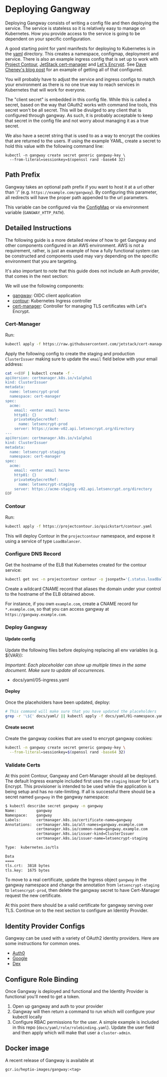 # Deploying Gangway

Deploying Gangway consists of writing a config file and then deploying the service.
The service is stateless so it is relatively easy to manage on Kubernetes.
How you provide access to the service is going to be dependent on your specific configuration.

A good starting point for yaml manifests for deploying to Kubernetes is in the [yaml](./yaml) directory.
This creates a namespace, configmap, deployment and service.
There is also an example ingress config that is set up to work with [Project Contour](https://github.com/projectcontour/contour), [JetStack cert-manager](https://github.com/jetstack/cert-manager) and [Let's Encrypt](https://letsencrypt.org/).
See [Dave Cheney's blog post](https://blog.heptio.com/how-to-deploy-web-applications-on-kubernetes-with-heptio-contour-and-lets-encrypt-d58efbad9f56) for an example of getting all of that configured.

You will probably have to adjust the service and ingress configs to match your environment as there is no one true way to reach services in Kubernetes that will work for everyone.

The "client secret" is embedded in this config file.
While this is called a secret, based on the way that OAuth2 works with command line tools, this secret won't be all secret.
This will be divulged to any client that is configured through gangway.
As such, it is probably acceptable to keep that secret in the config file and not worry about managing it as a true secret.

We also have a secret string that is used to as a way to encrypt the cookies that are returned to the users.
If using the example YAML, create a secret to hold this value with the following command line:

```
kubectl -n gangway create secret generic gangway-key \
  --from-literal=sessionkey=$(openssl rand -base64 32)
```

## Path Prefix

Gangway takes an optional path prefix if you want to host it at a url other than '/' (e.g. `https://example.com/gangway`).
By configuring this parameter, all redirects will have the proper path appended to the url parameters.

This variable can be configured via the [ConfigMap](https://github.com/heptiolabs/gangway/blob/master/docs/yaml/02-config.yaml#L81) or via environment variable (`GANGWAY_HTTP_PATH`).

## Detailed Instructions

The following guide is a more detailed review of how to get Gangway and other components configured in an AWS environment.
AWS is not a requirement, rather, is just an example of how a fully functional system can be constructed and components used may vary depending on the specific environment that you are targeting.

It's also important to note that this guide does not include an Auth provider, that comes in the next section:

We will use the following components:

- [gangway](https://github.com/heptiolabs/gangway): OIDC client application
- [contour](https://github.com/projectcontour/contour): Kubernetes Ingress controller
- [cert-manager](https://github.com/jetstack/cert-manager): Controller for managing TLS certificates with Let's Encrypt.

### Cert-Manager

Run:

```sh
kubectl apply -f https://raw.githubusercontent.com/jetstack/cert-manager/v0.4.1/contrib/manifests/cert-manager/with-rbac.yaml
```

Apply the following config to create the staging and production `ClusterIssuer` making sure to update the `email` field below with your email address:

```sh
cat <<EOF | kubectl create -f -
apiVersion: certmanager.k8s.io/v1alpha1
kind: ClusterIssuer
metadata:
  name: letsencrypt-prod
  namespace: cert-manager
spec:
  acme:
    email: <enter email here>
    http01: {}
    privateKeySecretRef:
      name: letsencrypt-prod
    server: https://acme-v02.api.letsencrypt.org/directory
---
apiVersion: certmanager.k8s.io/v1alpha1
kind: ClusterIssuer
metadata:
  name: letsencrypt-staging
  namespace: cert-manager
spec:
  acme:
    email: <enter email here>
    http01: {}
    privateKeySecretRef:
      name: letsencrypt-staging
    server: https://acme-staging-v02.api.letsencrypt.org/directory
EOF
```

### Contour

Run:

```sh
kubectl apply -f https://projectcontour.io/quickstart/contour.yaml
```

This will deploy Contour in the `projectcontour` namespace, and expose it using a service of type `LoadBalancer`.

### Configure DNS Record

Get the hostname of the ELB that Kubernetes created for the contour service:

```sh
kubectl get svc -n projectcontour contour -o jsonpath='{.status.loadBalancer.ingress[0].hostname}'
```

Create a wildcard CNAME record that aliases the domain under your control to the hostname of the ELB obtained above.

For instance, if you own `example.com`, create a CNAME record for `*.example.com`, so that you can access gangway at `https://gangway.example.com`.

### Deploy Gangway

#### Update config

Update the following files before deploying replacing all env variables (e.g. ${VAR}):

*Important: Each placeholder can show up multiple times in the same document. Make sure to update all occurrences.*

- docs/yaml/05-ingress.yaml

#### Deploy

Once the placeholders have been updated, deploy:

```sh
# This command will make sure that you have updated the placeholders
grep -r '\${' docs/yaml/ || kubectl apply -f docs/yaml/01-namespace.yaml -f 03-deployment.yaml -f 04-service.yaml -f 05-ingress.yaml
```

#### Create secret

Create the gangway cookies that are used to encrypt gangway cookies:

```sh
kubectl -n gangway create secret generic gangway-key \
  --from-literal=sessionkey=$(openssl rand -base64 32)
```

### Validate Certs

At this point Contour, Gangway and Cert-Manager should all be deployed.
The default Ingress example included first uses the `staging` issuer for Let's Encrypt.
This provisioner is intended to be used while the application is being setup and has no rate-limiting.
If all is successful there should be a secret named `gangway` in the gangway namespace:

```sh
$ kubectl describe secret gangway -n gangway
Name:         gangway
Namespace:    gangway
Labels:       certmanager.k8s.io/certificate-name=gangway
Annotations:  certmanager.k8s.io/alt-names=gangway.example.com
              certmanager.k8s.io/common-name=gangway.example.com
              certmanager.k8s.io/issuer-kind=ClusterIssuer
              certmanager.k8s.io/issuer-name=letsencrypt-staging

Type:  kubernetes.io/tls

Data
====
tls.crt:  3818 bytes
tls.key:  1675 bytes
```

To move to a real certificate, update the Ingress object `gangway` in the gangway namespace and change the annotation from `letsencrypt-staging` to `letsencrypt-prod`, then delete the gangway secret to have Cert-Manager request the new certificate.

At this point there should be a valid certificate for gangway serving over TLS.
Continue on to the next section to configure an Identity Provider.

## Identity Provider Configs

Gangway can be used with a variety of OAuth2 identity providers.
Here are some instructions for common ones.

* [Auth0](auth0.md)
* [Google](google.md)
* [Dex](dex.md)

## Configure Role Binding

Once Gangway is deployed and functional and the Identity Provider is functional you'll need to get a token.

1. Open up gangway and auth to your provider
2. Gangway will then return a command to run which will configure your kubectl locally
3. Configure RBAC permissions for the user. A simple example is included in this repo (`docs/yaml/role/rolebinding.yaml`). Update the user field and then apply which will make that user a `cluster-admin`.

## Docker image

A recent release of Gangway is available at

```
gcr.io/heptio-images/gangway:<tag>
```
